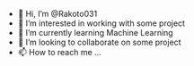 - 👋 Hi, I’m @Rakoto031
- 👀 I’m interested in working with some project
- 🌱 I’m currently learning Machine Learning
- 💞️ I’m looking to collaborate on some project
- 📫 How to reach me ...

<!---
Rakoto031/Rakoto031 is a ✨ special ✨ repository because its `README.md` (this file) appears on your GitHub profile.
You can click the Preview link to take a look at your changes.
--->
